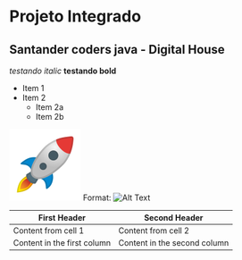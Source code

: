 # Projeto Integrado 
## Santander coders java - Digital House


*testando italic*
**testando bold**

* Item 1
* Item 2
  * Item 2a
  * Item 2b

![GitHub Logo](/resources_readme/1f680.png)
Format: ![Alt Text](url)

First Header | Second Header
------------ | -------------
Content from cell 1 | Content from cell 2
Content in the first column | Content in the second column
